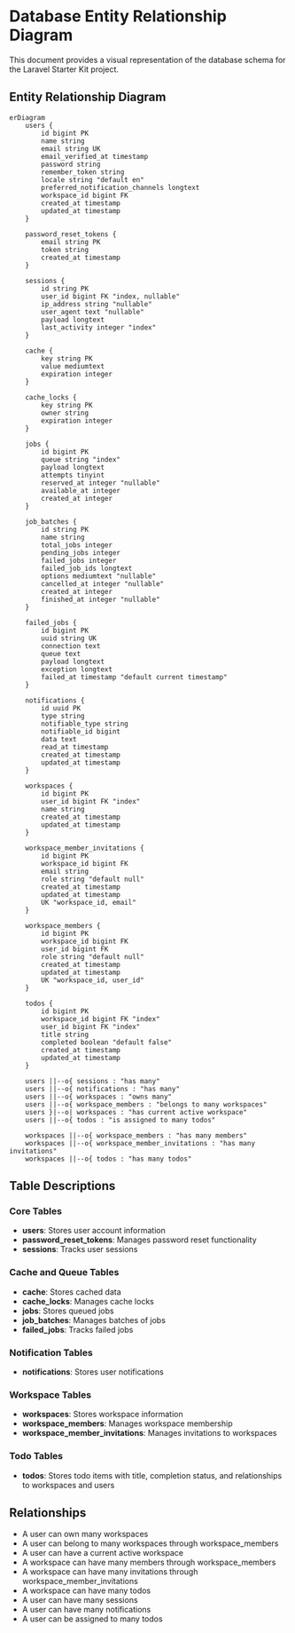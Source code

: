 # Database Entity Relationship Diagram

This document provides a visual representation of the database schema for the Laravel Starter Kit project.

## Entity Relationship Diagram

```mermaid
erDiagram
    users {
        id bigint PK
        name string
        email string UK
        email_verified_at timestamp
        password string
        remember_token string
        locale string "default en"
        preferred_notification_channels longtext
        workspace_id bigint FK
        created_at timestamp
        updated_at timestamp
    }

    password_reset_tokens {
        email string PK
        token string
        created_at timestamp
    }

    sessions {
        id string PK
        user_id bigint FK "index, nullable"
        ip_address string "nullable"
        user_agent text "nullable"
        payload longtext
        last_activity integer "index"
    }

    cache {
        key string PK
        value mediumtext
        expiration integer
    }

    cache_locks {
        key string PK
        owner string
        expiration integer
    }

    jobs {
        id bigint PK
        queue string "index"
        payload longtext
        attempts tinyint
        reserved_at integer "nullable"
        available_at integer
        created_at integer
    }

    job_batches {
        id string PK
        name string
        total_jobs integer
        pending_jobs integer
        failed_jobs integer
        failed_job_ids longtext
        options mediumtext "nullable"
        cancelled_at integer "nullable"
        created_at integer
        finished_at integer "nullable"
    }

    failed_jobs {
        id bigint PK
        uuid string UK
        connection text
        queue text
        payload longtext
        exception longtext
        failed_at timestamp "default current timestamp"
    }

    notifications {
        id uuid PK
        type string
        notifiable_type string
        notifiable_id bigint
        data text
        read_at timestamp
        created_at timestamp
        updated_at timestamp
    }

    workspaces {
        id bigint PK
        user_id bigint FK "index"
        name string
        created_at timestamp
        updated_at timestamp
    }

    workspace_member_invitations {
        id bigint PK
        workspace_id bigint FK
        email string
        role string "default null"
        created_at timestamp
        updated_at timestamp
        UK "workspace_id, email"
    }

    workspace_members {
        id bigint PK
        workspace_id bigint FK
        user_id bigint FK
        role string "default null"
        created_at timestamp
        updated_at timestamp
        UK "workspace_id, user_id"
    }

    todos {
        id bigint PK
        workspace_id bigint FK "index"
        user_id bigint FK "index"
        title string
        completed boolean "default false"
        created_at timestamp
        updated_at timestamp
    }

    users ||--o{ sessions : "has many"
    users ||--o{ notifications : "has many"
    users ||--o{ workspaces : "owns many"
    users ||--o{ workspace_members : "belongs to many workspaces"
    users }|--o| workspaces : "has current active workspace"
    users ||--o{ todos : "is assigned to many todos"

    workspaces ||--o{ workspace_members : "has many members"
    workspaces ||--o{ workspace_member_invitations : "has many invitations"
    workspaces ||--o{ todos : "has many todos"
```

## Table Descriptions

### Core Tables
- **users**: Stores user account information
- **password_reset_tokens**: Manages password reset functionality
- **sessions**: Tracks user sessions

### Cache and Queue Tables
- **cache**: Stores cached data
- **cache_locks**: Manages cache locks
- **jobs**: Stores queued jobs
- **job_batches**: Manages batches of jobs
- **failed_jobs**: Tracks failed jobs

### Notification Tables
- **notifications**: Stores user notifications

### Workspace Tables
- **workspaces**: Stores workspace information
- **workspace_members**: Manages workspace membership
- **workspace_member_invitations**: Manages invitations to workspaces

### Todo Tables
- **todos**: Stores todo items with title, completion status, and relationships to workspaces and users

## Relationships

- A user can own many workspaces
- A user can belong to many workspaces through workspace_members
- A user can have a current active workspace
- A workspace can have many members through workspace_members
- A workspace can have many invitations through workspace_member_invitations
- A workspace can have many todos
- A user can have many sessions
- A user can have many notifications
- A user can be assigned to many todos
